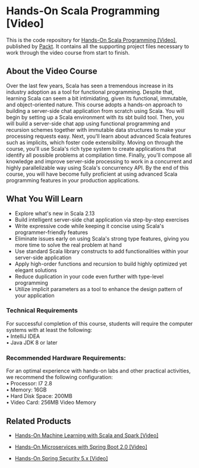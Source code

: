 # Hands-On Scala Programming [Video]
This is the code repository for [Hands-On Scala Programming [Video]](https://www.packtpub.com/programming/hands-on-scala-programming-video), published by [Packt](https://www.packtpub.com/?utm_source=github). It contains all the supporting project files necessary to work through the video course from start to finish.
## About the Video Course
Over the last few years, Scala has seen a tremendous increase in its industry adoption as a tool for functional programming. Despite that, learning Scala can seem a bit intimidating, given its functional, immutable, and object-oriented nature.
This course adopts a hands-on approach to building a server-side chat application from scratch using Scala. You will begin by setting up a Scala environment with its sbt build tool. Then, you will build a server-side chat app using functional programming and recursion schemes together with immutable data structures to make your processing requests easy. Next, you'll learn about advanced Scala features such as implicits, which foster code extensibility.
Moving on through the course, you'll use Scala's rich type system to create applications that identify all possible problems at compilation time. Finally, you'll compose all knowledge and improve server-side processing to work in a concurrent and highly parallelizable way using Scala's concurrency API.
By the end of this course, you will have become fully proficient at using advanced Scala programming features in your production applications.
<H2>What You Will Learn</H2>
<DIV class=book-info-will-learn-text>
<UL>
<LI>Explore what's new in Scala 2.13
<LI>Build intelligent server-side chat application via step-by-step exercises
<LI>Write expressive code while keeping it concise using Scala's programmer-friendly features
<LI>Eliminate issues early on using Scala's strong type features, giving you more time to solve the real problem at hand
<LI>Use standard Scala library constructs to add functionalities within your server-side application
<LI>Apply high-order functions and recursion to build highly optimized yet elegant solutions
<LI>Reduce duplication in your code even further with type-level programming
<LI>Utilize implicit parameters as a tool to enhance the design pattern of your application	
  </LI></UL></DIV>

### Technical Requirements
For successful completion of this course, students will require the computer systems with at least the following:<br/>
•	IntelliJ IDEA<br/>
•	Java JDK 8 or later<br/>


### Recommended Hardware Requirements:<br/>
For an optimal experience with hands-on labs and other practical activities, we recommend the following configuration:
<br/>
	•	Processor: I7 2.8<br/>
	•	Memory: 16GB<br/>
	•	Hard Disk Space: 200MB<br/>
	•	Video Card: 256MB Video Memory




## Related Products
* [Hands-On Machine Learning with Scala and Spark [Video]](https://www.packtpub.com/big-data-and-business-intelligence/hands-machine-learning-scala-and-spark-video)

* [Hands-On Microservices with Spring Boot 2.0 [Video]](https://www.packtpub.com/application-development/hands-microservices-spring-boot-20-video)

* [Hands-On Spring Security 5.x [Video]](https://www.packtpub.com/application-development/hands-spring-security-5x-video)

